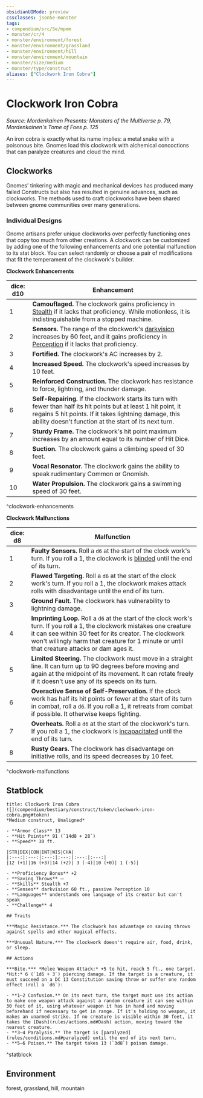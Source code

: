 ```yaml
---
obsidianUIMode: preview
cssclasses: json5e-monster
tags:
- compendium/src/5e/mpmm
- monster/cr/4
- monster/environment/forest
- monster/environment/grassland
- monster/environment/hill
- monster/environment/mountain
- monster/size/medium
- monster/type/construct
aliases: ["Clockwork Iron Cobra"]
---
```

# Clockwork Iron Cobra
*Source: Mordenkainen Presents: Monsters of the Multiverse p. 79, Mordenkainen's Tome of Foes p. 125*  

An iron cobra is exactly what its name implies: a metal snake with a poisonous bite. Gnomes load this clockwork with alchemical concoctions that can paralyze creatures and cloud the mind.

## Clockworks

Gnomes' tinkering with magic and mechanical devices has produced many failed Constructs but also has resulted in genuine advances, such as clockworks. The methods used to craft clockworks have been shared between gnome communities over many generations.

### Individual Designs

Gnome artisans prefer unique clockworks over perfectly functioning ones that copy too much from other creations. A clockwork can be customized by adding one of the following enhancements and one potential malfunction to its stat block. You can select randomly or choose a pair of modifications that fit the temperament of the clockwork's builder.

**Clockwork Enhancements**

| dice: d10 | Enhancement |
|-----------|-------------|
| 1 | **Camouflaged.** The clockwork gains proficiency in [Stealth](_skills.md#Stealth) if it lacks that proficiency. While motionless, it is indistinguishable from a stopped machine. |
| 2 | **Sensors.** The range of the clockwork's [darkvision](_senses.md#darkvision) increases by 60 feet, and it gains proficiency in [Perception](_skills.md#Perception) if it lacks that proficiency. |
| 3 | **Fortified.** The clockwork's AC increases by 2. |
| 4 | **Increased Speed.** The clockwork's speed increases by 10 feet. |
| 5 | **Reinforced Construction.** The clockwork has resistance to force, lightning, and thunder damage. |
| 6 | **Self-Repairing.** If the clockwork starts its turn with fewer than half its hit points but at least 1 hit point, it regains 5 hit points. If it takes lightning damage, this ability doesn't function at the start of its next turn. |
| 7 | **Sturdy Frame.** The clockwork's hit point maximum increases by an amount equal to its number of Hit Dice. |
| 8 | **Suction.** The clockwork gains a climbing speed of 30 feet. |
| 9 | **Vocal Resonator.** The clockwork gains the ability to speak rudimentary Common or Gnomish. |
| 10 | **Water Propulsion.** The clockwork gains a swimming speed of 30 feet. |
^clockwork-enhancements

**Clockwork Malfunctions**

| dice: d8 | Malfunction |
|----------|-------------|
| 1 | **Faulty Sensors.** Roll a `d6` at the start of the clock work's turn. If you roll a 1, the clockwork is [blinded](_conditions.md#blinded) until the end of its turn. |
| 2 | **Flawed Targeting.** Roll a `d6` at the start of the clock work's turn. If you roll a 1, the clockwork makes attack rolls with disadvantage until the end of its turn. |
| 3 | **Ground Fault.** The clockwork has vulnerability to lightning damage. |
| 4 | **Imprinting Loop.** Roll a `d6` at the start of the clock work's turn. If you roll a 1, the clockwork mistakes one creature it can see within 30 feet for its creator. The clockwork won't willingly harm that creature for 1 minute or until that creature attacks or dam ages it. |
| 5 | **Limited Steering.** The clockwork must move in a straight line. It can turn up to 90 degrees before moving and again at the midpoint of its movement. It can rotate freely if it doesn't use any of its speeds on its turn. |
| 6 | **Overactive Sense of Self-Preservation.** If the clock work has half its hit points or fewer at the start of its turn in combat, roll a `d6`. If you roll a 1, it retreats from combat if possible. It otherwise keeps fighting. |
| 7 | **Overheats.** Roll a `d6` at the start of the clockwork's turn. If you roll a 1, the clockwork is [incapacitated](_conditions.md#incapacitated) until the end of its turn. |
| 8 | **Rusty Gears.** The clockwork has disadvantage on initiative rolls, and its speed decreases by 10 feet. |
^clockwork-malfunctions

## Statblock

```ad-statblock
title: Clockwork Iron Cobra
![](compendium/bestiary/construct/token/clockwork-iron-cobra.png#token)
*Medium construct, Unaligned*

- **Armor Class** 13 
- **Hit Points** 91 (`14d8 + 28`)
- **Speed** 30 ft.

|STR|DEX|CON|INT|WIS|CHA|
|:---:|:---:|:---:|:---:|:---:|:---:|
|12 (+1)|16 (+3)|14 (+2)| 3 (-4)|10 (+0)| 1 (-5)|

- **Proficiency Bonus** +2
- **Saving Throws** ⏤
- **Skills** Stealth +7
- **Senses** darkvision 60 ft., passive Perception 10
- **Languages** understands one language of its creator but can't speak
- **Challenge** 4

## Traits

***Magic Resistance.*** The clockwork has advantage on saving throws against spells and other magical effects.

***Unusual Nature.*** The clockwork doesn't require air, food, drink, or sleep.

## Actions

***Bite.*** *Melee Weapon Attack:* +5 to hit, reach 5 ft., one target. *Hit:* 6 (`1d6 + 3`) piercing damage. If the target is a creature, it must succeed on a DC 13 Constitution saving throw or suffer one random effect (roll a `d6`):

- **1–2 Confusion.** On its next turn, the target must use its action to make one weapon attack against a random creature it can see within 30 feet of it, using whatever weapon it has in hand and moving beforehand if necessary to get in range. If it's holding no weapon, it makes an unarmed strike. If no creature is visible within 30 feet, it takes the [Dash](rules/actions.md#Dash) action, moving toward the nearest creature.  
- **3–4 Paralysis.** The target is [paralyzed](rules/conditions.md#paralyzed) until the end of its next turn.  
- **5–6 Poison.** The target takes 13 (`3d8`) poison damage.  
```
^statblock

## Environment

forest, grassland, hill, mountain